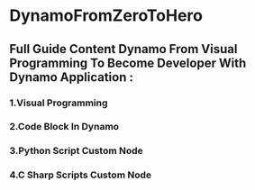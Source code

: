 # DynamoFromZeroToHero

## Full Guide Content Dynamo From Visual Programming To Become Developer With Dynamo Application :

### 1.Visual Programming

### 2.Code Block In Dynamo

### 3.Python Script Custom Node

### 4.C Sharp Scripts Custom Node
